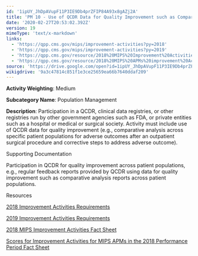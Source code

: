 ```yaml
---
id: '1ipUY_JhDpAVupF11P3IE9Db4prZFIP84A93x8gAZj2A'
title: 'PM 10 - Use of QCDR Data for Quality Improvement such as Comparative Analysis Reports across Patient Populations'
date: '2020-02-27T20:53:02.392Z'
version: 19
mimeType: 'text/x-markdown'
links:
  - 'https://qpp.cms.gov/mips/improvement-activities?py=2018'
  - 'https://qpp.cms.gov/mips/improvement-activities?py=2019'
  - 'https://qpp.cms.gov/resource/2018%20MIPS%20Improvement%20Activities%20Fact%20Sheet'
  - 'https://qpp.cms.gov/resource/2018%20MIPS%20APMs%20improvement%20Activities%20scores%20fact%20sheet'
source: 'https://drive.google.com/open?id=1ipUY_JhDpAVupF11P3IE9Db4prZFIP84A93x8gAZj2A'
wikigdrive: '9a3c47814c851f1e3ce25659ea66b7640ddaf209'
---
```

**Activity Weighting**: Medium

**Subcategory Name**: Population Management

**Description**: Participation in a QCDR, clinical data registries, or other registries run by other government agencies such as FDA, or private entities such as a hospital or medical or surgical society. Activity must include use of QCDR data for quality improvement (e.g., comparative analysis across specific patient populations for adverse outcomes after an outpatient surgical procedure and corrective steps to address adverse outcome).

Supporting Documentation

Participation in QCDR for quality improvement across patient populations, e.g., regular feedback reports provided by QCDR using data for quality improvement such as comparative analysis reports across patient populations.

Resources

[2018 Improvement Activities Requirements](https://qpp.cms.gov/mips/improvement-activities?py=2018)

[2019 Improvement Activities Requirements](https://qpp.cms.gov/mips/improvement-activities?py=2019)

[2018 MIPS Improvement Activities Fact Sheet](https://qpp.cms.gov/resource/2018%20MIPS%20Improvement%20Activities%20Fact%20Sheet)

[Scores for Improvement Activities for MIPS APMs in the 2018 Performance Period Fact Sheet](https://qpp.cms.gov/resource/2018%20MIPS%20APMs%20improvement%20Activities%20scores%20fact%20sheet)
